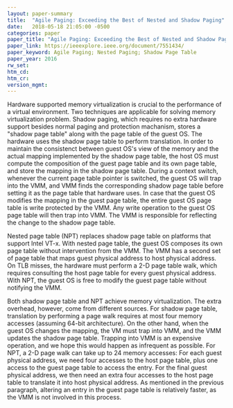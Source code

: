 ```yaml
---
layout: paper-summary
title:  "Agile Paging: Exceeding the Best of Nested and Shadow Paging"
date:   2018-05-18 21:05:00 -0500
categories: paper
paper_title: "Agile Paging: Exceeding the Best of Nested and Shadow Paging"
paper_link: https://ieeexplore.ieee.org/document/7551434/
paper_keyword: Agile Paging; Nested Paging; Shadow Page Table
paper_year: 2016
rw_set: 
htm_cd: 
htm_cr: 
version_mgmt: 
---
```


Hardware supported memory virtualization is crucial to the performance of a virtual environment. Two techniques
are applicable for solving memory virtualization problem. Shadow paging, which requires no extra hardware support
besides normal paging and protection machanism, stores a "shadow page table" along with the page table of the guest
OS. The hardware uses the shadow page table to perform translation. In order to maintain the consistenct between guest OS's 
view of the memory and the actual mapping implemented by the shadow page table, the host OS must compute the composition of 
the guest page table and its own page table, and store the mapping in the shadow page table. During a context switch, whenever
the current page table pointer is switched, the guest OS will trap into the VMM, and VMM finds the corresponding shadow
page table before setting it as the page table that hardware uses. In case that the guest OS modifies the mapping in the guest 
page table, the entire guest OS page table is write protected by the VMM. Any write operation to the guest OS page table will 
then trap into VMM. The VMM is responsible for reflecting the change to the shadow page table. 

Nested page table (NPT) replaces shadow page table on platforms that support Intel VT-x. With nested page table, the guest OS
composes its own page table without intervention from the VMM. The VMM has a second set of page table that maps guest physical
address to host physical address. On TLB misses, the hardware must perform a 2-D page table walk, which requires consulting the 
host page table for every guest physical address. With NPT, the guest OS is free to modify the guest page table without 
notifying the VMM.

Both shadow page table and NPT achieve memory virtualization. The extra overhead, however, come from different sources. For 
shadow page table, translation by performing a page walk requires at most four memory accesses (assuming 64-bit architecture).
On the other hand, when the guest OS changes the mapping, the VM must trap into VMM, and the VMM updates the shadow page table.
Trapping into VMM is an expensive operation, and we hope this would happen as infrequent as possible. For NPT, a 2-D page walk
can take up to 24 memory accesses: For each guest physical address, we need four accesses to the host page table, plus one access
to the guest page table to access the entry. For the final guest physical address, we then need an extra four accesses to the 
host page table to translate it into host physical address. As mentioned in the previous paragraph, altering an entry in the 
guest page table is relatively faster, as the VMM is not involved in this process.